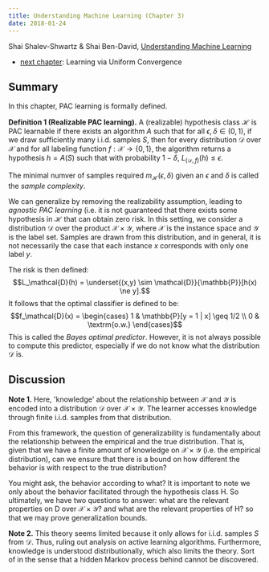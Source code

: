 ```yaml
---
title: Understanding Machine Learning (Chapter 3)
date: 2018-01-24
---
```


Shai Shalev-Shwartz & Shai Ben-David, [Understanding Machine Learning](http://www.cs.huji.ac.il/~shais/UnderstandingMachineLearning/)

- [next chapter](./2014-UML-chapter-4.html): Learning via Uniform
  Convergence 

## Summary

In this chapter, PAC learning is formally defined.

**Definition 1 (Realizable PAC learning).** A (realizable) hypothesis
  class $\mathcal{H}$ is PAC learnable if there exists an algorithm
  $A$ such that for all $\epsilon, \delta \in (0,1)$, if we draw
  sufficiently many i.i.d. samples $S$, then for every distribution
  $\mathcal{D}$ over $\mathcal{X}$ and for all labeling function $f :
  \mathcal{X} \to \{0,1\}$, the algorithm returns a hypothesis $h =
  A(S)$ such that with probability $1 - \delta$,
  $L_{(\mathcal{D},f)}(h) \leq \epsilon$.

The minimal numver of samples required
$m_\mathcal{H}(\epsilon,\delta)$ given an $\epsilon$ and $\delta$ is
called the *sample complexity*.

We can generalize by removing the realizability assumption, leading to
*agnostic PAC learning* (i.e. it is not guaranteed that there exists
some hypothesis in $\mathcal{H}$ that can obtain zero risk. In this
setting, we consider a distribution $\mathcal{D}$ over the product
$\mathcal{X} \times \mathcal{Y}$, where $\mathcal{X}$ is the instance
space and $\mathcal{Y}$ is the label set. Samples are drawn from this
distribution, and in general, it is not necessarily the case that each
instance $x$ corresponds with only one label $y$.

The risk is then defined:
$$L_\mathcal{D}(h) = \underset{(x,y) \sim
\mathcal{D}}{\mathbb{P}}[h(x) \ne y].$$
It follows that the optimal classifier is defined to be:
$$f_\mathcal{D}(x) = \begin{cases}
1 & \mathbb{P}[y = 1 | x] \geq 1/2 \\
0 & \textrm{o.w.}
\end{cases}$$
This is called the *Bayes optimal predictor*. However, it is not
always possible to compute this predictor, especially if we do not
know what the distribution $\mathcal{D}$ is.

## Discussion

**Note 1.** Here, 'knowledge' about the relationship between
  $\mathcal{X}$ and $\mathcal{Y}$ is encoded into a distribution
  $\mathcal{D}$ over $\mathcal{X} \times \mathcal{Y}$. The learner
  accesses knowledge through finite i.i.d. samples from that
  distribution.   

From this framework, the question of generalizability is fundamentally
about the relationship between the empirical and the true
distribution. That is, given that we have a finite amount of knowledge
on $\mathcal{X}\times \mathcal{Y}$ (i.e. the empirical distribution),
can we ensure that there is a bound on how different the behavior is
with respect to the true distribution?  

You might ask, the behavior according to what? It is important to note
we only about the behavior facilitated through the hypothesis class
H. So ultimately, we have two questions to answer: what are the
relevant properties on D over $\mathcal{X} \times \mathcal{Y}$? and
what are the relevant properties of H? so that we may prove
generalization bounds.

**Note 2.** This theory seems limited because it only allows for
  i.i.d. samples $S$ from $\mathcal{D}$. Thus, ruling out analysis on
  active learning algorithms. Furthermore, knowledge is understood 
  distributionally, which also limits the theory. Sort of in the sense
  that a hidden Markov process behind cannot be discovered. 